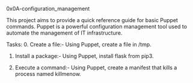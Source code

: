 0x0A-configuration_management


This project aims to provide a quick reference guide for basic Puppet commands. Puppet is a powerful configuration management tool used to automate the management of IT infrastructure.

Tasks:
0. Create a file:-
  Using Puppet, create a file in /tmp.

1. Install a package:-
  Using Puppet, install flask from pip3.

2. Execute a command:-
  Using Puppet, create a manifest that kills a process named killmenow.